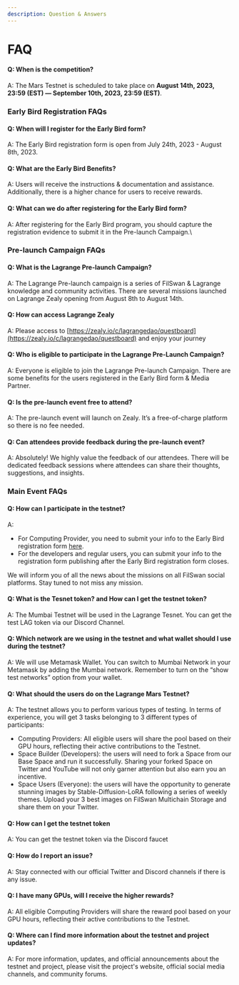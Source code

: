 ```yaml
---
description: Question & Answers
---
```


# FAQ

#### Q: When is the competition?

A: The Mars Testnet is scheduled to take place on **August 14th, 2023, 23:59 (EST) — September 10th, 2023, 23:59 (EST)**.

### Early Bird Registration FAQs

#### Q: When will I register for the Early Bird form?

A: The Early Bird registration form is open from July 24th, 2023 - August 8th, 2023.

#### Q: What are the Early Bird Benefits?

A: Users will receive the instructions & documentation and assistance. Additionally, there is a higher chance for users to receive rewards.

#### Q: What can we do after registering for the Early Bird form?

A: After registering for the Early Bird program, you should capture the registration evidence to submit it in the Pre-launch Campaign.\


### Pre-launch Campaign FAQs

#### Q: What is the Lagrange Pre-launch Campaign?

A: The Lagrange Pre-launch campaign is a series of FilSwan & Lagrange knowledge and community activities. There are several missions launched on Lagrange Zealy opening from August 8th to August 14th.

#### Q: How can access Lagrange Zealy&#x20;

A: Please access to [https://zealy.io/c/lagrangedao/questboard](https://zealy.io/c/lagrangedao/questboard) and enjoy your journey

#### Q: Who is eligible to participate in the Lagrange Pre-Launch Campaign?

A: Everyone is eligible to join the Lagrange Pre-launch Campaign. There are some benefits for the users registered in the Early Bird form & Media Partner.&#x20;

#### Q: Is the pre-launch event free to attend?

A: The pre-launch event will launch on Zealy. It’s a free-of-charge platform so there is no fee needed.

#### Q: Can attendees provide feedback during the pre-launch event?

A: Absolutely! We highly value the feedback of our attendees. There will be dedicated feedback sessions where attendees can share their thoughts, suggestions, and insights.

### Main Event FAQs

#### Q: How can I participate in the testnet?

A:

* For Computing Provider, you need to submit your info to the Early Bird registration form [here](https://docs.google.com/forms/d/e/1FAIpQLSdzTM1dgdrTBfNCXM-TZYMwLrX5cbOeO6tEjpIqTSwe7zTWoQ/viewform). &#x20;
* For the developers and regular users, you can submit your info to the registration form publishing after the Early Bird registration form closes.&#x20;

We will inform you of all the news about the missions on all FilSwan social platforms. Stay tuned to not miss any mission.&#x20;

#### Q: What is the Tesnet token? and How can I get the testnet token?

A: The Mumbai Testnet will be used in the Lagrange Tesnet. You can get the test LAG token  via our Discord Channel.

#### Q: Which network are we using in the testnet and what wallet should I use during the testnet?

A: We will use Metamask Wallet. You can switch to Mumbai Network in your Metamask by adding the Mumbai network. Remember to turn on the “show test networks” option from your wallet. &#x20;

#### Q: What should the users do on the Lagrange Mars Testnet?

A: The testnet allows you to perform various types of testing. In terms of experience, you will get 3 tasks belonging to 3 different types of participants:&#x20;

* Computing Providers: All eligible users will share the pool based on their GPU hours, reflecting their active contributions to the Testnet.
* Space Builder (Developers): the users will need to fork a Space from our Base Space and run it successfully. Sharing your forked Space on Twitter and YouTube will not only garner attention but also earn you an incentive.
* Space Users (Everyone): the users will have the opportunity to generate stunning images by Stable-Diffusion-LoRA following a series of weekly themes. Upload your 3 best images on FilSwan Multichain Storage and share them on your Twitter.&#x20;

#### Q: How can I get the testnet token

A: You can get the testnet token via the Discord faucet&#x20;

#### Q: How do I report an issue?

A: Stay connected with our official Twitter and Discord channels if there is any issue.

#### Q: I have many GPUs, will I receive the higher rewards?

A: All eligible Computing Providers will share the reward pool based on your GPU hours, reflecting their active contributions to the Testnet.

#### Q: Where can I find more information about the testnet and project updates?

A: For more information, updates, and official announcements about the testnet and project, please visit the project's website, official social media channels, and community forums.

